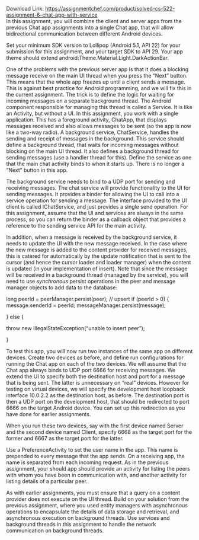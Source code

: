 Download Link: https://assignmentchef.com/product/solved-cs-522-assignment-6-chat-app-with-service
<br>
In this assignment, you will combine the client and server apps from the previous Chat app assignments into a single Chat app, that will allow bidirectional communication between different Android devices.

Set your minimum SDK version to Lollipop (Android 5.1, API 22) for your submission for this assignment, and your target SDK to API 29.  Your app theme should extend android:Theme.Material.Light.DarkActionBar.

One of the problems with the previous server app is that it does a blocking message receive on the main UI thread when you press the “Next” button.  This means that the whole app freezes up until a client sends a message.  This is against best practice for Android programming, and we will fix this in the current assignment.  The trick is to define the logic for waiting for incoming messages on a separate background thread.  The Android component responsible for managing this thread is called a Service.  It is like an Activity, but without a UI.  In this assignment, you work with a single application.  This has a foreground activity, ChatApp, that displays messages received and also allows messages to be sent (so the app is now like a two-way radio).  A background service, ChatService, handles the sending and receipt of messages in the background.  This service should define a background thread, that waits for incoming messages without blocking on the main UI thread.  It also defines a background thread for sending messages (use a handler thread for this).  Define the service as one that the main chat activity binds to when it starts up.  There is no longer a “Next” button in this app.

The background service needs to bind to a UDP port for sending and receiving messages. The chat service will provide functionality to the UI for sending messages.  It provides a binder for allowing the UI to call into a service operation for sending a message.  The interface provided to the UI client is called IChatService, and just provides a single send operation. For this assignment, assume that the UI and services are always in the same process, so you can return the binder as a callback object that provides a reference to the sending service API for the main activity.

In addition, when a message is received by the background service, it needs to update the UI with the new message received.  In the case where the new message is added to the content provider for received messages, this is catered for automatically by the update notification that is sent to the cursor (and hence the cursor loader and loader manager) when the content is updated (in your implementation of insert).  Note that since the message will be received in a background thread (managed by the service), you will need to use <em>synchronous</em> persist operations in the peer and message manager objects to add data to the database:




long peerId = peerManager.persist(peer);  // upsert if (peerId &gt; 0) {     message.senderId = peerId;     messageManager.persist(message);

} else {

throw new IllegalStateException(“unable to insert peer”);

}

To test this app, you will now run two instances of the same app on different devices.  Create two devices as before, and define run configurations for running the Chat app on each of the two devices.  We will assume that the Chat app always binds to UDP port 6666 for receiving messages.  We extend the UI to specify both the destination host and port for a message that is being sent.  The latter is unnecessary on “real” devices.  However for testing on virtual devices, we will specify the development host loopback interface 10.0.2.2 as the destination host, as before.  The destination port is then a UDP port on the development host, that should be redirected to port 6666 on the target Android device.  You can set up this redirection as you have done for earlier assignments.

When you run these two devices, say with the first device named Server and the second device named Client, specify 6668 as the target port for the former and 6667 as the target port for the latter.

Use a PreferenceActivity to set the user name in the app.  This name is prepended to every message that the app sends.  On a receiving app, the name is separated from each incoming request.  As in the previous assignment, your should app should provide an activity for listing the peers with whom you have been in communication with, and another activity for listing details of a particular peer.

As with earlier assignments, you must ensure that a query on a content provider does not execute on the UI thread.  Build on your solution from the previous assignment, where you used entity managers with asynchronous operations to encapsulate the details of data storage and retrieval, and asynchronous execution on background threads.  Use services and background threads in this assignment to handle the network communication on background threads.


